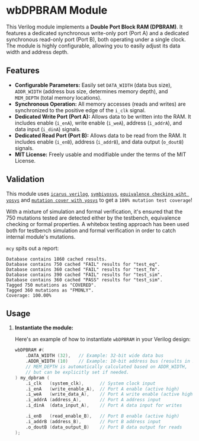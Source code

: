 # wbDPBRAM Module

This Verilog module implements a **Double Port Block RAM (DPBRAM)**. It features a dedicated synchronous write-only port (Port A) and a dedicated synchronous read-only port (Port B), both operating under a single clock. The module is highly configurable, allowing you to easily adjust its data width and address depth.

## Features

* **Configurable Parameters:** Easily set `DATA_WIDTH` (data bus size), `ADDR_WIDTH` (address bus size, determines memory depth), and `MEM_DEPTH` (total memory locations).
* **Synchronous Operation:** All memory accesses (reads and writes) are synchronized to the positive edge of the `i_clk` signal.
* **Dedicated Write Port (Port A):** Allows data to be written into the RAM. It includes enable (`i_enA`), write enable (`i_weA`), address (`i_addrA`), and data input (`i_dinA`) signals.
* **Dedicated Read Port (Port B):** Allows data to be read from the RAM. It includes enable (`i_enB`), address (`i_addrB`), and data output (`o_doutB`) signals.
* **MIT License:** Freely usable and modifiable under the terms of the MIT License.

## Validation

This module uses [`icarus verilog`](https://github.com/steveicarus/iverilog), [`symbiyosys`](https://github.com/YosysHQ/sby), [`equivalence checking wiht yosys`](https://github.com/YosysHQ/eqy) and [`mutation cover with yosys`](https://github.com/YosysHQ/mcy) to get a `100% mutation test coverage`!

With a mixture of simulation and formal verification, it's ensured that the 750 mutations tested are detected either by the testbench, equivalence checking or formal properties. A whitebox testing approach has been used both for testbench simulation and formal verification in order to catch internal module's mutations.

`mcy` spits out a report:

```
Database contains 1860 cached results.
Database contains 750 cached "FAIL" results for "test_eq".
Database contains 360 cached "FAIL" results for "test_fm".
Database contains 390 cached "FAIL" results for "test_sim".
Database contains 360 cached "PASS" results for "test_sim".
Tagged 750 mutations as "COVERED".
Tagged 360 mutations as "FMONLY".
Coverage: 100.00%
```

## Usage

1.  **Instantiate the module:**

    Here's an example of how to instantiate `wbDPBRAM` in your Verilog design:

    ```verilog
    wbDPBRAM #(
        .DATA_WIDTH (32),   // Example: 32-bit wide data bus
        .ADDR_WIDTH (10)    // Example: 10-bit address bus (results in 2^10 = 1024 memory locations)
        // MEM_DEPTH is automatically calculated based on ADDR_WIDTH,
        // but can be explicitly set if needed.
    ) my_dpbram (
        .i_clk   (system_clk),      // System clock input
        .i_enA   (write_enable_A),  // Port A enable (active high)
        .i_weA   (write_data_A),    // Port A write enable (active high)
        .i_addrA (address_A),       // Port A address input
        .i_dinA  (data_input_A),    // Port A data input for writes

        .i_enB   (read_enable_B),   // Port B enable (active high)
        .i_addrB (address_B),       // Port B address input
        .o_doutB (data_output_B)    // Port B data output for reads
    );
    ```